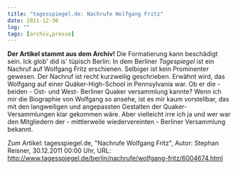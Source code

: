 ```yaml
---
title: "tagesspiegel.de: Nachrufe Wolfgang Fritz"
date: 2011-12-30
log: ""
tags: [archiv,presse]
---
```

**Der Artikel stammt aus dem Archiv!** Die Formatierung kann beschädigt sein.
Ick glob' did is' tüpisch Berlin: In dem Berliner <i>Tagespiegel</i> ist ein Nachruf auf Wolfgang Fritz erschienen. Selbiger ist kein Prominenter gewesen. Der Nachruf ist recht kurzweilig geschrieben. Erwähnt wird, das Wolfgang auf einer Quäker-High-School in Pennsylvania war. Ob er die - beiden - Ost- und West- Berliner Quaker versammlung kannte? Wenn ich mir die Biographie von Wolfgang so ansehe, ist es mir kaum vorstellbar, das mit den langweiligen und angepassten Gestalten der Quaker-Versammlungen klar gekommen wäre. Aber vielleicht irre ich ja und wer war den Mitgliedern der - mittlerweile wiedervereinten - Berliner Versammlung bekannt.

Zum Artikel: tagesspiegel.de, "Nachrufe Wolfgang Fritz", Autor: Stephan Reisner, 30.12.2011 00:00 Uhr, URL: http://www.tagesspiegel.de/berlin/nachrufe/wolfgang-fritz/6004674.html 
